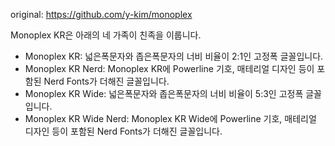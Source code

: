 original: https://github.com/y-kim/monoplex

Monoplex KR은 아래의 네 가족이 친족을 이룹니다.

- Monoplex KR: 넓은폭문자와 좁은폭문자의 너비 비율이 2:1인 고정폭 글꼴입니다.
- Monoplex KR Nerd: Monoplex KR에 Powerline 기호, 매테리얼 디자인 등이 포함된 Nerd Fonts가 더해진 글꼴입니다.
- Monoplex KR Wide: 넓은폭문자와 좁은폭문자의 너비 비율이 5:3인 고정폭 글꼴입니다.
- Monoplex KR Wide Nerd: Monoplex KR Wide에 Powerline 기호, 매테리얼 디자인 등이 포함된 Nerd Fonts가 더해진 글꼴입니다.